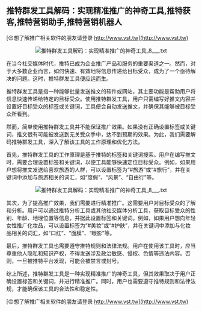 ## **推特群发工具解码：实现精准推广的神奇工具,推特获客,推特营销助手,推特营销机器人**

[😍想了解推广相关软件的朋友请登录 http://www.vst.tw](http://www.vst.tw)

 <center><img src="https://vst.tw/MP4/tuiguang/png/2.png" alt="推特群发工具解码：实现精准推广的神奇工具_8___.txt"></center>

在当今社交媒体时代，推特已成为企业推广产品和服务的重要渠道之一。然而，对于大多数企业而言，如何快速、有效地将信息传递给目标受众，成为了一个亟待解决的问题。这时，推特群发工具便应运而生。

推特群发工具是指一种能够批量发送推文的软件或网站，其主要功能是帮助用户将信息快速传递给特定的目标受众。使用推特群发工具，用户只需编写好推文内容并设置好目标受众的标签或关键词，工具便会自动发送推文，并确保其能够被目标受众所看到。

然而，简单使用推特群发工具并不能保证推广效果。如果没有正确设置标签或关键词，推文很有可能被发送到无关受众手中，达不到预期的效果。为此，我们需要解码推特群发工具，深入了解该工具的工作原理和优化方法。

首先，推特群发工具的工作原理是基于推特的标签和关键词搜索。用户在编写推文时，需要合理设置标签和关键词，以便工具能够快速定位目标受众。例如，如果用户想将推文发送给喜欢旅游的人群，可以设置标签为“#旅游”或“#旅行”，并在关键词中添加与旅游相关的词汇，如“度假”、“风景”、“自由行”等。

 <center><img src="https://vst.tw/MP4/tuiguang/png/1.png" alt="推特群发工具解码：实现精准推广的神奇工具_8___.txt"></center>

其次，为了提高推广效果，我们需要进行精准推广。这需要用户对目标受众的了解和分析。用户可以通过推特分析工具或其他社交媒体分析工具，获取目标受众的性别、年龄、地理位置等信息，并据此设置标签和关键词。例如，如果用户想向年轻女性推广化妆品，可以设置标签为“#美妆”或“#护肤”，并在关键词中添加与化妆品相关的词汇，如“口红”、“面膜”、“眼影”等。

最后，推特群发工具也需要遵守推特规则和法律法规。用户在使用该工具时，应当尊重他人隐私和知识产权，不得发送涉及政治敏感、侵权、色情等违法内容。否则，一旦被推特平台发现，可能会被禁言或封号。

综上所述，推特群发工具是一种实现精准推广的神奇工具，但其效果取决于用户正确设置标签和关键词，并进行精准推广。同时，用户也需要遵守推特规则和法律法规，才能确保该工具的合法性和稳定性。

[😍想了解推广相关软件的朋友请登录 http://www.vst.tw](http://www.vst.tw)



